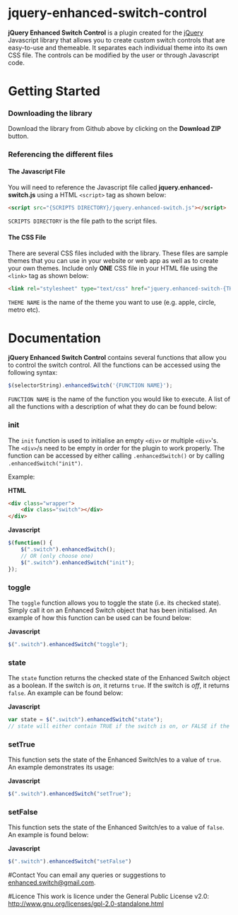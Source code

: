 jquery-enhanced-switch-control
==============================

**jQuery Enhanced Switch Control** is a plugin created for the [jQuery](http://jquery.com/) Javascript library that allows you to create custom switch controls that are easy-to-use and themeable.  It separates each individual theme into its own CSS file.  The controls can be modified by the user or through Javascript code.

# Getting Started
### Downloading the library
Download the library from Github above by clicking on the **Download ZIP** button.  

### Referencing the different files
#### The Javascript File
You will need to reference the Javascript file called **jquery.enhanced-switch.js** using a HTML `<script>` tag as shown below:
```html
<script src="{SCRIPTS DIRECTORY}/jquery.enhanced-switch.js"></script>
```
`SCRIPTS DIRECTORY` is the file path to the script files.

#### The CSS File
There are several CSS files included with the library.  These files are sample themes that you can use in your website or web app as well as to create your own themes.  Include only **ONE** CSS file in your HTML file using the `<link>` tag as shown below:
```html
<link rel="stylesheet" type="text/css" href="jquery.enhanced-switch-{THEME NAME}.css"/>
```

`THEME NAME` is the name of the theme you want to use (e.g. apple, circle, metro etc).

<a name="documentation"></a>
# Documentation
**jQuery Enhanced Switch Control** contains several functions that allow you to control the switch control.  All the functions can be accessed using the following syntax:
```javascript
$(selectorString).enhancedSwitch('{FUNCTION NAME}');
```

`FUNCTION NAME` is the name of the function you would like to execute.  A list of all the functions with a description of what they do can be found below:

### init
The `init` function is used to initialise an empty `<div>` or multiple `<div>`'s.  The `<div>`/s need to be empty in order for the plugin to work properly.  The function can be accessed by either calling `.enhancedSwitch()` or by calling `.enhancedSwitch("init")`.

Example:

**HTML**
```html
<div class="wrapper">
    <div class="switch"></div>
</div>
```

**Javascript**
```javascript
$(function() {
    $(".switch").enhancedSwitch();
    // OR (only choose one)
    $(".switch").enhancedSwitch("init");
});
```

### toggle
The `toggle` function allows you to toggle the state (i.e. its checked state).  Simply call it on an Enhanced Switch object that has been initialised.  An example of how this function can be used can be found below:

**Javascript**
```javascript
$(".switch").enhancedSwitch("toggle");
```

### state
The `state` function returns the checked state of the Enhanced Switch object as a boolean.  If the switch is *on*, it returns `true`.  If the switch is *off*, it returns `false`.  An example can be found below:

**Javascript**
```javascript
var state = $(".switch").enhancedSwitch("state");
// state will either contain TRUE if the switch is on, or FALSE if the switch is off
```

### setTrue
This function sets the state of the Enhanced Switch/es to a value of `true`.  An example demonstrates its usage:

**Javascript**
```javascript
$(".switch").enhancedSwitch("setTrue");
```

### setFalse
This function sets the state of the Enhanced Switch/es to a value of `false`.  An example is found below:

**Javascript**
```javascript
$(".switch").enhancedSwitch("setFalse")
```

#Contact
You can email any queries or suggestions to [enhanced.switch@gmail.com](mailto:enhanced.switch@gmail.com).

#Licence
This work is licence under the General Public License v2.0: http://www.gnu.org/licenses/gpl-2.0-standalone.html
